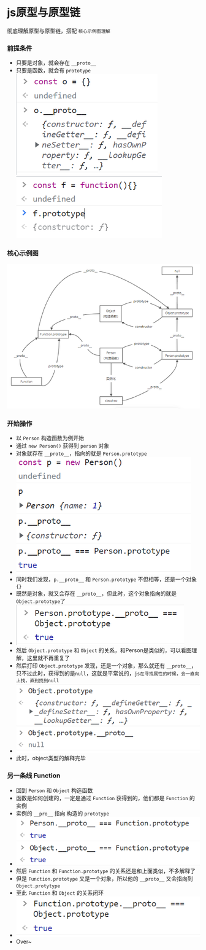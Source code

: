 # js原型与原型链

彻底理解原型与原型链，搭配 `核心示例图理解`
### 前提条件
- 只要是对象，就会存在 `__proto__`
- 只要是函数，就会有 `prototype`
![](./img/proto.png)
![](./img/prototype.png)
### 核心示例图
![示例](./img/shili.png)

### 开始操作
- 以 `Person` 构造函数为例开始
- 通过 `new Person()` 获得到 `person` 对象
- 对象就存在 `__proto__`，指向的就是 `Person.prototype`
- ![](./img//p_proto_prototype.png)
- 同时我们发现，`p.__proto__` 和 `Person.prototype` 不但相等，还是一个对象 `{}`
- 既然是对象，就又会存在 `__proto__`，但此时，这个对象指向的就是 `Object.prototype`了
- ![](./img/p_prototype_proto_Object_prototype.png)
- 然后 `Object.prototype` 和 `Object` 的关系，和Person是类似的，可以看图理解，这里就不再重复了
- 然后打印 `Object.prototype` 发现，还是一个对象，那么就还有 `__proto__`， 只不过此时，获得到的是`null`，这就是平常说的，`js在寻找属性的时候，会一直向上找，直到找到null`
- ![](./img/Object_prototype_null.png)
- 此时，object类型的解释完毕

### 另一条线 Function
- 回到 `Person` 和 `Object` 构造函数
- 函数是如何创建的，一定是通过 `Function` 获得到的，他们都是 `Function` 的实例
- 实例的 `__pro__` 指向 构造的 `prototype`
- ![](./img/Function_Person_Object.png)
- 然后 `Function` 和 `Function.prototype` 的关系还是和上面类似，不多解释了
- 但是 `Function.prototype` 又是一个对象，所以他的 `__proto__` 又会指向到 `Object.protytype`
- 至此 `Function` 和 `Object` 的关系闭环
- ![](./img/Function_prototype_proto_Object_prototype.png)
- Over~